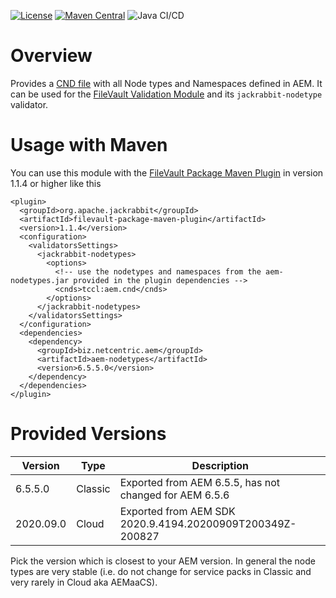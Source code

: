 [![License](https://img.shields.io/badge/License-EPL%201.0-red.svg)](https://opensource.org/licenses/EPL-1.0)
[![Maven Central](https://img.shields.io/maven-central/v/biz.netcentric.aem/aem-nodetypes)](https://search.maven.org/artifact/biz.netcentric.aem/aem-nodetypes) 
![Java CI/CD](https://github.com/Netcentric/aem-nodetypes/workflows/Java%20CI/CD/badge.svg) 

# Overview
Provides a [CND file][1] with all Node types and Namespaces defined in AEM. It can be used for the [FileVault Validation Module][2] and its `jackrabbit-nodetype` validator.

# Usage with Maven
You can use this module with the [FileVault Package Maven Plugin][3] in version 1.1.4 or higher like this

```
<plugin>
  <groupId>org.apache.jackrabbit</groupId>
  <artifactId>filevault-package-maven-plugin</artifactId>
  <version>1.1.4</version>
  <configuration>
    <validatorsSettings>
      <jackrabbit-nodetypes>
        <options>
          <!-- use the nodetypes and namespaces from the aem-nodetypes.jar provided in the plugin dependencies -->
          <cnds>tccl:aem.cnd</cnds>
        </options>
      </jackrabbit-nodetypes>
    </validatorsSettings>
  </configuration>
  <dependencies>
    <dependency>
      <groupId>biz.netcentric.aem</groupId>
      <artifactId>aem-nodetypes</artifactId>
      <version>6.5.5.0</version>
    </dependency>
  </dependencies>
</plugin>
```


[1]: https://jackrabbit.apache.org/jcr/node-type-notation.html
[2]: https://jackrabbit.apache.org/filevault/validation.html
[3]: https://jackrabbit.apache.org/filevault-package-maven-plugin/index.html

# Provided Versions

| Version   |  Type   |  Description |
| --------- | ------- | ------------ |
| 6.5.5.0   | Classic | Exported from AEM 6.5.5, has not changed for AEM 6.5.6 |
| 2020.09.0 | Cloud   | Exported from AEM SDK 2020.9.4194.20200909T200349Z-200827 |

Pick the version which is closest to your AEM version. In general the node types are very stable (i.e. do not change for service packs in Classic and very rarely in Cloud aka AEMaaCS).